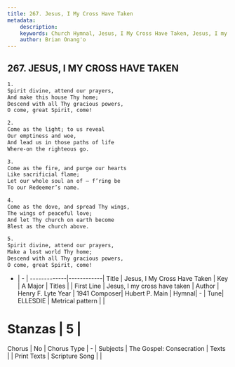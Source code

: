 ```yaml
---
title: 267. Jesus, I My Cross Have Taken
metadata:
    description: 
    keywords: Church Hymnal, Jesus, I My Cross Have Taken, Jesus, I my cross have taken, 
    author: Brian Onang'o
---
```



## 267. JESUS, I MY CROSS HAVE TAKEN

```txt
1.
Spirit divine, attend our prayers,
And make this house Thy home;
Descend with all Thy gracious powers,
O come, great Spirit, come!

2.
Come as the light; to us reveal
Our emptiness and woe,
And lead us in those paths of life
Where-on the righteous go.

3.
Come as the fire, and purge our hearts
Like sacrificial flame;
Let our whole soul an of – f’ring be
To our Redeemer’s name.

4.
Come as the dove, and spread Thy wings,
The wings of peaceful love;
And let Thy church on earth become
Blest as the church above.

5.
Spirit divine, attend our prayers,
Make a lost world Thy home;
Descend with all Thy gracious powers,
O come, great Spirit, come!
```

- |   -  |
-------------|------------|
Title | Jesus, I My Cross Have Taken |
Key | A Major |
Titles |  |
First Line | Jesus, I my cross have taken |
Author | Henry F. Lyte
Year | 1941
Composer| Hubert P. Main |
Hymnal|  - |
Tune| ELLESDIE |
Metrical pattern | |
# Stanzas | 5 |
Chorus | No |
Chorus Type | - |
Subjects | The Gospel: Consecration |
Texts |  |
Print Texts | 
Scripture Song |  |
  
